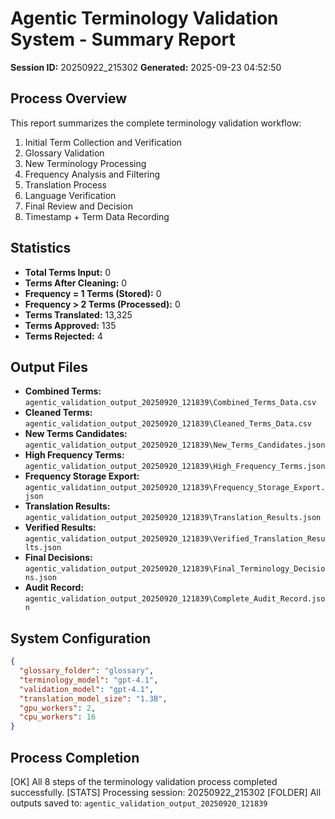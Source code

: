# Agentic Terminology Validation System - Summary Report

**Session ID:** 20250922_215302
**Generated:** 2025-09-23 04:52:50

## Process Overview

This report summarizes the complete terminology validation workflow:
1. Initial Term Collection and Verification
2. Glossary Validation
3. New Terminology Processing
4. Frequency Analysis and Filtering
5. Translation Process
6. Language Verification
7. Final Review and Decision
8. Timestamp + Term Data Recording

## Statistics

- **Total Terms Input:** 0
- **Terms After Cleaning:** 0
- **Frequency = 1 Terms (Stored):** 0
- **Frequency > 2 Terms (Processed):** 0
- **Terms Translated:** 13,325
- **Terms Approved:** 135
- **Terms Rejected:** 4

## Output Files

- **Combined Terms:** `agentic_validation_output_20250920_121839\Combined_Terms_Data.csv`
- **Cleaned Terms:** `agentic_validation_output_20250920_121839\Cleaned_Terms_Data.csv`
- **New Terms Candidates:** `agentic_validation_output_20250920_121839\New_Terms_Candidates.json`
- **High Frequency Terms:** `agentic_validation_output_20250920_121839\High_Frequency_Terms.json`
- **Frequency Storage Export:** `agentic_validation_output_20250920_121839\Frequency_Storage_Export.json`
- **Translation Results:** `agentic_validation_output_20250920_121839\Translation_Results.json`
- **Verified Results:** `agentic_validation_output_20250920_121839\Verified_Translation_Results.json`
- **Final Decisions:** `agentic_validation_output_20250920_121839\Final_Terminology_Decisions.json`
- **Audit Record:** `agentic_validation_output_20250920_121839\Complete_Audit_Record.json`

## System Configuration

```json
{
  "glossary_folder": "glossary",
  "terminology_model": "gpt-4.1",
  "validation_model": "gpt-4.1",
  "translation_model_size": "1.3B",
  "gpu_workers": 2,
  "cpu_workers": 16
}
```

## Process Completion

[OK] All 8 steps of the terminology validation process completed successfully.
[STATS] Processing session: 20250922_215302
[FOLDER] All outputs saved to: `agentic_validation_output_20250920_121839`

